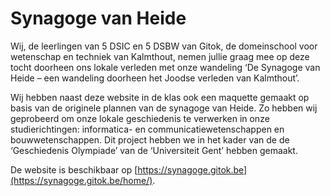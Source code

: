 # Synagoge van Heide

Wij, de leerlingen van 5 DSIC en 5 DSBW van Gitok, de domeinschool voor wetenschap en
techniek van Kalmthout, nemen jullie graag mee op deze tocht doorheen ons lokale verleden met onze wandeling ‘De
Synagoge van Heide – een wandeling doorheen het Joodse verleden van Kalmthout’.

Wij hebben naast deze website in de klas ook een maquette gemaakt op basis van de originele plannen van de synagoge van
Heide. Zo hebben wij geprobeerd om onze lokale geschiedenis te verwerken in onze studierichtingen: informatica- en
communicatiewetenschappen en bouwwetenschappen. Dit project hebben we in het
kader van de de ‘Geschiedenis Olympiade’ van de ‘Universiteit Gent’ hebben gemaakt.

De website is beschikbaar op [https://synagoge.gitok.be](https://synagoge.gitok.be/home/).